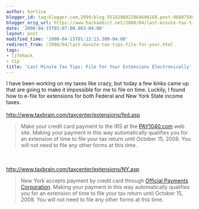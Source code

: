 ```yaml
---
author: kortina
blogger_id: tag:blogger.com,1999:blog-5518298822864690168.post-968075894094340486
blogger_orig_url: https://www.hackaddict.net/2008/04/last-minute-tax-tips-file-for-your.html
date: '2008-04-15T01:07:00.003-04:00'
layout: post
modified_time: '2008-04-15T01:12:13.309-04:00'
redirect_from: /2008/04/last-minute-tax-tips-file-for-your.html
tags:
- lifehack
- tip
title: 'Last Minute Tax Tips: File for Your Extensions Electronically'
---
```


I have been working on my taxes like crazy, but today a few kinks came up that are going to make it impossible for me to file on time.  Luckily, I found how to e-file for extensions for both Federal and New York State income taxes.<br /><br /><a href="http://www.taxbrain.com/taxcenter/extensions/fed.asp">http://www.taxbrain.com/taxcenter/extensions/fed.asp</a><br /><blockquote>Make your credit card payment to the IRS at the <a href="http://www.pay1040.com/taxbrain">PAY1040.com</a> web site. Making your payment in this way automatically qualifies you for an extension of time to file your tax return until October 15, 2008. You will not need to file any other forms at this time.</blockquote><br /><br /><a href="http://www.taxbrain.com/taxcenter/extensions/NY.asp">http://www.taxbrain.com/taxcenter/extensions/NY.asp</a><br /><blockquote>New York accepts payment by credit card through <a href="http://www.officialpayments.com/taxbrain.jsp">Official Payments Corporation</a>. Making your payment in this way automatically qualifies you for an extension of time to file your tax return until October 15, 2008. You will not need to file any other forms at this time.</blockquote>